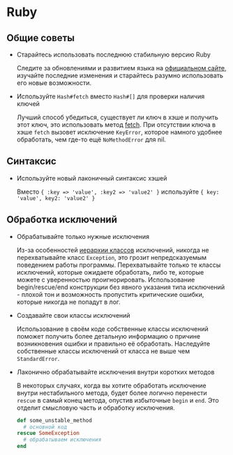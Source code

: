 # Ruby

## Общие советы

* Старайтесь использовать последнюю стабильную версию Ruby

  Следите за обновлениями и развитием языка на [официальном сайте](https://www.ruby-lang.org/), изучайте последние
  изменения и старайтесь разумно использовать его новые возможности.

* Используйте `Hash#fetch` вместо `Hash#[]` для проверки наличия ключей

  Лучший способ убедиться, существует ли ключ в хэше и получить этот ключ, это использовать метод
  [fetch](http://www.ruby-doc.org/core-2.1.3/Hash.html#method-i-fetch). При отсутствии ключа в хэше `fetch` вызовет
  исключение `KeyError`, которое намного удобнее обработать, чем где-то ещё `NoMethodError` для nil.

## Синтаксис

* Используйте новый лаконичный синтаксис хэшей

  Вместо `{ :key => 'value', :key2 => 'value2' }` используйте `{ key: 'value', key2: 'value2' }`

## Обработка исключений

* Обрабатывайте только нужные исключения

  Из-за особенностей [иерархии классов](http://blog.nicksieger.com/articles/2006/09/06/rubys-exception-hierarchy/)
  исключений, никогда не перехватывайте класс `Exception`, это грозит непредсказуемым поведением работы программы.
  Перехватывайте только те классы исключений, которые ожидаете обработать, либо те, которые можете с уверенностью
  проигнорировать. Использование begin/rescue/end конструкции без явного указания типа исключений - плохой тон и
  возможность пропустить критические ошибки, которые никогда не попадут в лог.

* Создавайте свои классы исключений

  Использование в своём коде собственные классы исключений поможет получить более детальную информацию о причине
  возникновения ошибки и правильно её обработать. Наследуйте собственные классы исключений от класса не выше чем
  `StandardError`.

* Лаконично обрабатывайте исключения внутри коротких методов

  В некоторых случаях, когда вы хотите обработать исключение внутри нестабильного метода, будет более логично перенести
  `rescue` в самый конец метода, опустив избыточные `begin` и `end`. Это отделит смысловую часть и обработку исключения.

  ```ruby
  def some_unstable_method
    # основной код
  rescue SomeException
    # обрабатываем исключения
  end
  ```
